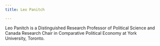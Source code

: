 ```yaml
---
title: Leo Panitch

---
```

Leo Panitch is a Distinguished Research Professor of Political Science and Canada Research Chair in Comparative Political Economy at York University, Toronto.
